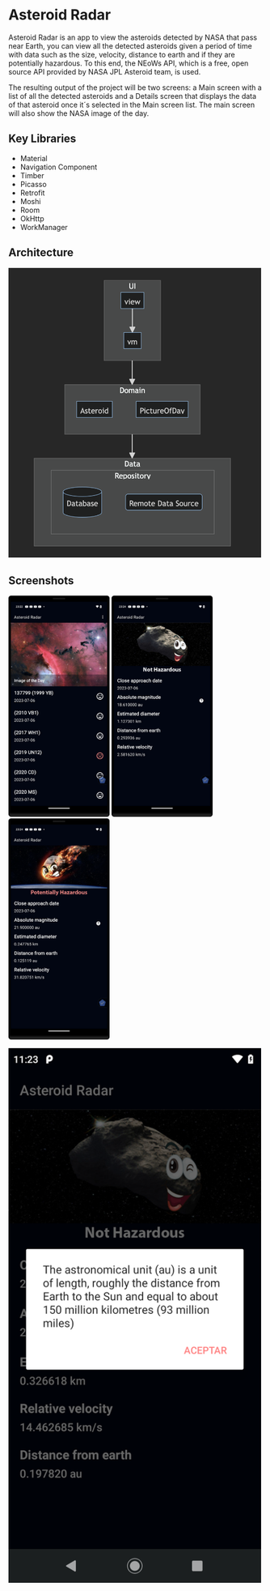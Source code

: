 # Asteroid Radar

Asteroid Radar is an app to view the asteroids detected by NASA that pass near Earth, 
you can view all the detected asteroids given a period of time with data such as the size, 
velocity, distance to earth and if they are potentially hazardous. To this end, the NEoWs API, which 
is a free, open source API provided by NASA JPL Asteroid team, is used.

The resulting output of the project will be two screens: a Main screen with a list of all the 
detected asteroids and a Details screen that displays the data of that asteroid once it´s selected 
in the Main screen list. The main screen will also show the NASA image of the day.

## Key Libraries

* Material
* Navigation Component
* Timber
* Picasso
* Retrofit
* Moshi
* Room
* OkHttp
* WorkManager

## Architecture

<img src="screenshots/architecture.png" width="500"/>

## Screenshots

<img src="screenshots/screen_1.png" width="200"/> <img src="screenshots/screen_2.png" width="200"/>
<img src="screenshots/screen_3.png" width="200"/>

<img src="screenshots/screen_4.png" width="500"/>
